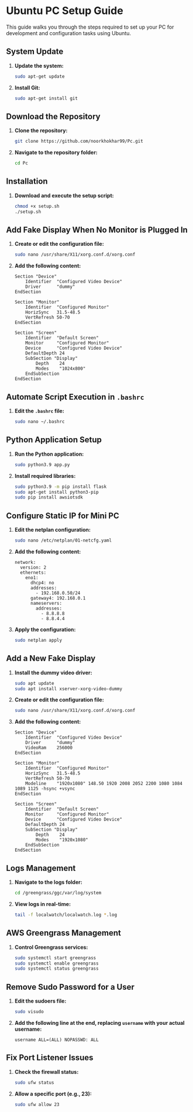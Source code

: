 # Ubuntu PC Setup Guide

This guide walks you through the steps required to set up your PC for development and configuration tasks using Ubuntu.

## System Update

1. **Update the system:**
   ```bash
   sudo apt-get update
   ```

2. **Install Git:**
   ```bash
   sudo apt-get install git
   ```

## Download the Repository

1. **Clone the repository:**
   ```bash
   git clone https://github.com/noorkhokhar99/Pc.git
   ```

2. **Navigate to the repository folder:**
   ```bash
   cd Pc
   ```

## Installation

1. **Download and execute the setup script:**
   ```bash
   chmod +x setup.sh
   ./setup.sh
   ```

## Add Fake Display When No Monitor is Plugged In

1. **Create or edit the configuration file:**
   ```bash
   sudo nano /usr/share/X11/xorg.conf.d/xorg.conf
   ```

2. **Add the following content:**
   ```
   Section "Device"
       Identifier  "Configured Video Device"
       Driver      "dummy"
   EndSection

   Section "Monitor"
       Identifier  "Configured Monitor"
       HorizSync   31.5-48.5
       VertRefresh 50-70
   EndSection

   Section "Screen"
       Identifier  "Default Screen"
       Monitor     "Configured Monitor"
       Device      "Configured Video Device"
       DefaultDepth 24
       SubSection "Display"
           Depth    24
           Modes    "1024x800"
       EndSubSection
   EndSection
   ```

## Automate Script Execution in `.bashrc`

1. **Edit the `.bashrc` file:**
   ```bash
   sudo nano ~/.bashrc
   ```

## Python Application Setup

1. **Run the Python application:**
   ```bash
   sudo python3.9 app.py
   ```

2. **Install required libraries:**
   ```bash
   sudo python3.9 -m pip install flask
   sudo apt-get install python3-pip
   sudo pip install awsiotsdk
   ```

## Configure Static IP for Mini PC

1. **Edit the netplan configuration:**
   ```bash
   sudo nano /etc/netplan/01-netcfg.yaml
   ```

2. **Add the following content:**
   ```
   network:
     version: 2
     ethernets:
       eno1:
         dhcp4: no
         addresses:
           - 192.168.0.50/24
         gateway4: 192.168.0.1
         nameservers:
           addresses:
             - 8.8.8.8
             - 8.8.4.4
   ```

3. **Apply the configuration:**
   ```bash
   sudo netplan apply
   ```

## Add a New Fake Display

1. **Install the dummy video driver:**
   ```bash
   sudo apt update
   sudo apt install xserver-xorg-video-dummy
   ```

2. **Create or edit the configuration file:**
   ```bash
   sudo nano /usr/share/X11/xorg.conf.d/xorg.conf
   ```

3. **Add the following content:**
   ```
   Section "Device"
       Identifier  "Configured Video Device"
       Driver      "dummy"
       VideoRam    256000
   EndSection

   Section "Monitor"
       Identifier  "Configured Monitor"
       HorizSync   31.5-48.5
       VertRefresh 50-70
       Modeline    "1920x1080" 148.50 1920 2008 2052 2200 1080 1084 1089 1125 -hsync +vsync
   EndSection

   Section "Screen"
       Identifier  "Default Screen"
       Monitor     "Configured Monitor"
       Device      "Configured Video Device"
       DefaultDepth 24
       SubSection "Display"
           Depth    24
           Modes    "1920x1080"
       EndSubSection
   EndSection
   ```

## Logs Management

1. **Navigate to the logs folder:**
   ```bash
   cd /greengrass/ggc/var/log/system
   ```

2. **View logs in real-time:**
   ```bash
   tail -f localwatch/localwatch.log *.log
   ```

## AWS Greengrass Management

1. **Control Greengrass services:**
   ```bash
   sudo systemctl start greengrass
   sudo systemctl enable greengrass
   sudo systemctl status greengrass
   ```

## Remove Sudo Password for a User

1. **Edit the sudoers file:**
   ```bash
   sudo visudo
   ```

2. **Add the following line at the end, replacing `username` with your actual username:**
   ```
   username ALL=(ALL) NOPASSWD: ALL
   ```

## Fix Port Listener Issues

1. **Check the firewall status:**
   ```bash
   sudo ufw status
   ```

2. **Allow a specific port (e.g., 23):**
   ```bash
   sudo ufw allow 23
   ```

